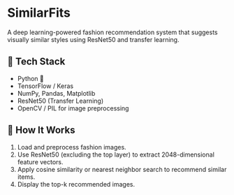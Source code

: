 # SimilarFits
A deep learning-powered fashion recommendation system that suggests visually similar styles using ResNet50 and transfer learning.

## 🔧 Tech Stack

- Python 🐍
- TensorFlow / Keras
- NumPy, Pandas, Matplotlib
- ResNet50 (Transfer Learning)
- OpenCV / PIL for image preprocessing

## 🚀 How It Works

1. Load and preprocess fashion images.
2. Use ResNet50 (excluding the top layer) to extract 2048-dimensional feature vectors.
3. Apply cosine similarity or nearest neighbor search to recommend similar items.
4. Display the top-k recommended images.
